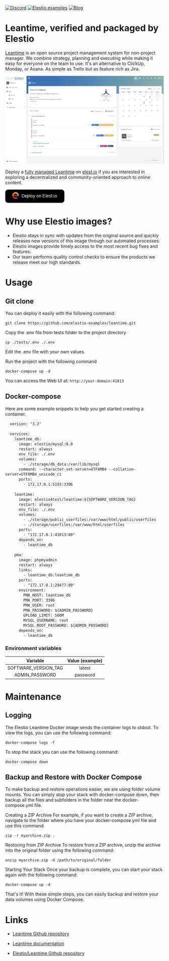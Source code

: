 [![Discord](https://img.shields.io/static/v1.svg?logo=discord&color=f78A38&labelColor=083468&logoColor=ffffff&style=for-the-badge&label=Discord&message=community)](https://discord.gg/4T4JGaMYrD "Get instant assistance and engage in live discussions with both the community and team through our chat feature.")
[![Elestio examples](https://img.shields.io/static/v1.svg?logo=github&color=f78A38&labelColor=083468&logoColor=ffffff&style=for-the-badge&label=github&message=open%20source)](https://github.com/elestio-examples "Access the source code for all our repositories by viewing them.")
[![Blog](https://img.shields.io/static/v1.svg?color=f78A38&labelColor=083468&logoColor=ffffff&style=for-the-badge&label=elest.io&message=Blog)](https://blog.elest.io "Latest news about elestio, open source software, and DevOps techniques.")

# Leantime, verified and packaged by Elestio

[Leantime](https://github.com/Leantime/leantime) is an open source project management system for non-project manager.
We combine strategy, planning and executing while making it easy for everyone on the team to use. It's an alternative to ClickUp, Monday, or Asana. As simple as Trello but as feature rich as Jira.

<img src="https://github.com/elestio-examples/leantime/raw/main/leantime.png" alt="Leantime" width="800">

Deploy a <a target="_blank" href="https://elest.io/open-source/Leantime">fully managed Leantime</a> on <a target="_blank" href="https://elest.io/">elest.io</a> if you are interested in exploring a decentralized and community-oriented approach to online content.

[![deploy](https://github.com/elestio-examples/Leantime/raw/main/deploy-on-elestio.png)](https://dash.elest.io/deploy?soft=Leantime)

# Why use Elestio images?

- Elestio stays in sync with updates from the original source and quickly releases new versions of this image through our automated processes.
- Elestio images provide timely access to the most recent bug fixes and features.
- Our team performs quality control checks to ensure the products we release meet our high standards.

# Usage

## Git clone

You can deploy it easily with the following command:

    git clone https://github.com/elestio-examples/leantime.git

Copy the .env file from tests folder to the project directory

    cp ./tests/.env ./.env

Edit the .env file with your own values.

Run the project with the following command

    docker-compose up -d

You can access the Web UI at: `http://your-domain:41013`

## Docker-compose

Here are some example snippets to help you get started creating a container.

      version: "3.3"
    
      services:
        leantime_db:
          image: elestio/mysql:8.0
          restart: always
          env_file: ./.env
          volumes:
            - ./storage/db_data:/var/lib/mysql
          command: --character-set-server=UTF8MB4 --collation-server=UTF8MB4_unicode_ci
          ports:
            - 172.17.0.1:5193:3306
    
        leantime:
          image: elestio4test/leantime:${SOFTWARE_VERSION_TAG}
          restart: always
          env_file: ./.env
          volumes:
            - ./storage/public_userfiles:/var/www/html/public/userfiles
            - ./storage/userfiles:/var/www/html/userfiles
          ports:
            - "172.17.0.1:41013:80"
          depends_on:
            - leantime_db
    
        pma:
          image: phpmyadmin
          restart: always
          links:
            - leantime_db:leantime_db
          ports:
            - "172.17.0.1:29477:80"
          environment:
            PMA_HOST: leantime_db
            PMA_PORT: 3306
            PMA_USER: root
            PMA_PASSWORD: ${ADMIN_PASSWORD}
            UPLOAD_LIMIT: 500M
            MYSQL_USERNAME: root
            MYSQL_ROOT_PASSWORD: ${ADMIN_PASSWORD}
          depends_on:
            - leantime_db


### Environment variables

|       Variable       | Value (example) |
| :------------------: | :-------------: |
| SOFTWARE_VERSION_TAG |     latest      |
|  ADMIN_PASSWORD      |    password     |

# Maintenance

## Logging

The Elestio Leantime Docker image sends the container logs to stdout. To view the logs, you can use the following command:

    docker-compose logs -f

To stop the stack you can use the following command:

    docker-compose down

## Backup and Restore with Docker Compose

To make backup and restore operations easier, we are using folder volume mounts. You can simply stop your stack with docker-compose down, then backup all the files and subfolders in the folder near the docker-compose.yml file.

Creating a ZIP Archive
For example, if you want to create a ZIP archive, navigate to the folder where you have your docker-compose.yml file and use this command:

    zip -r myarchive.zip .

Restoring from ZIP Archive
To restore from a ZIP archive, unzip the archive into the original folder using the following command:

    unzip myarchive.zip -d /path/to/original/folder

Starting Your Stack
Once your backup is complete, you can start your stack again with the following command:

    docker-compose up -d

That's it! With these simple steps, you can easily backup and restore your data volumes using Docker Compose.

# Links

- <a target="_blank" href="https://github.com/Leantime/leantime">Leantime Github repository</a>

- <a target="_blank" href="https://docs.leantime.io/#/">Leantime documentation</a>

- <a target="_blank" href="https://github.com/elestio-examples/leantime">Elestio/Leantime Github repository</a>
